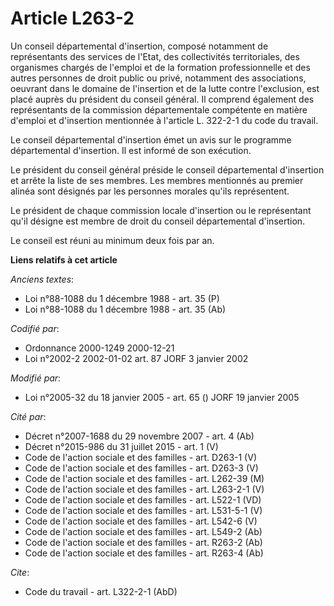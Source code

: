 # Article L263-2

Un conseil départemental d'insertion, composé notamment de représentants des services de l'Etat, des collectivités
territoriales, des organismes chargés de l'emploi et de la formation professionnelle et des autres personnes de droit public
ou privé, notamment des associations, oeuvrant dans le domaine de l'insertion et de la lutte contre l'exclusion, est placé
auprès du président du conseil général. Il comprend également des représentants de la commission départementale compétente en
matière d'emploi et d'insertion mentionnée à l'article L. 322-2-1 du code du travail.

Le conseil départemental d'insertion émet un avis sur le programme départemental d'insertion. Il est informé de son
exécution.

Le président du conseil général préside le conseil départemental d'insertion et arrête la liste de ses membres. Les membres
mentionnés au premier alinéa sont désignés par les personnes morales qu'ils représentent.

Le président de chaque commission locale d'insertion ou le représentant qu'il désigne est membre de droit du conseil
départemental d'insertion.

Le conseil est réuni au minimum deux fois par an.

**Liens relatifs à cet article**

_Anciens textes_:

  - Loi n°88-1088 du 1 décembre 1988 - art. 35 (P)
  - Loi n°88-1088 du 1 décembre 1988 - art. 35 (Ab)

_Codifié par_:

  - Ordonnance 2000-1249 2000-12-21
  - Loi n°2002-2 2002-01-02 art. 87 JORF 3 janvier 2002

_Modifié par_:

  - Loi n°2005-32 du 18 janvier 2005 - art. 65 () JORF 19 janvier 2005

_Cité par_:

  - Décret n°2007-1688 du 29 novembre 2007 - art. 4 (Ab)
  - Décret n°2015-986 du 31 juillet 2015 - art. 1 (V)
  - Code de l'action sociale et des familles - art. D263-1 (V)
  - Code de l'action sociale et des familles - art. D263-3 (V)
  - Code de l'action sociale et des familles - art. L262-39 (M)
  - Code de l'action sociale et des familles - art. L263-2-1 (V)
  - Code de l'action sociale et des familles - art. L522-1 (VD)
  - Code de l'action sociale et des familles - art. L531-5-1 (V)
  - Code de l'action sociale et des familles - art. L542-6 (V)
  - Code de l'action sociale et des familles - art. L549-2 (Ab)
  - Code de l'action sociale et des familles - art. R263-2 (Ab)
  - Code de l'action sociale et des familles - art. R263-4 (Ab)

_Cite_:

  - Code du travail - art. L322-2-1 (AbD)
